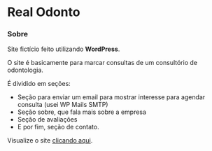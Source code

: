 # Real Odonto

### Sobre

Site fictício feito utilizando **WordPress**.

O site é basicamente para marcar consultas de um consultório de odontologia. 

É dividido em seções: 
- Seção para enviar um email para mostrar interesse para agendar consulta (usei WP Mails SMTP)
- Seção sobre, que fala mais sobre a empresa
- Seção de avaliações
- E por fim, seção de contato.

Visualize o site [clicando aqui](https://dev-invest-contabilidade.pantheonsite.io/).